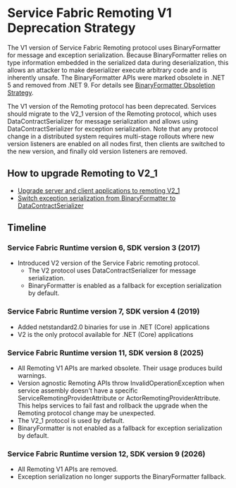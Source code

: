 # Service Fabric Remoting V1 Deprecation Strategy

The V1 version of Service Fabric Remoting protocol uses BinaryFormatter for message and exception serialization. Because BinaryFormatter relies on type
information embedded in the serialized data during deserialization, this allows an attacker to make deserializer execute arbitrary code and is inherently
unsafe. The BinaryFormatter APIs were marked obsolete in .NET 5 and removed from .NET 9. For details see
[BinaryFormatter Obsoletion Strategy](https://github.com/dotnet/designs/blob/main/accepted/2020/better-obsoletion/binaryformatter-obsoletion.md).

The V1 version of the Remoting protocol has been deprecated. Services should migrate to the V2_1 version of the Remoting protocol, which uses
DataContractSerializer for message serialization and allows using DataContractSerializer for exception serialization. Note that any protocol change in a
distributed system requires multi-stage rollouts where new version listeners are enabled on all nodes first, then clients are switched to the new version,
and finally old version listeners are removed.

## How to upgrade Remoting to V2_1
- [Upgrade server and client applications to remoting V2_1](https://learn.microsoft.com/en-us/azure/service-fabric/service-fabric-reliable-services-communication-remoting#upgrade-from-remoting-v1-to-remoting-v2-interface-compatible)
- [Switch exception serialization from BinaryFormatter to DataContractSerializer](https://learn.microsoft.com/en-us/azure/service-fabric/service-fabric-reliable-services-exception-serialization#enable-data-contract-serialization-for-remoting-exceptions)

## Timeline

### Service Fabric Runtime version 6, SDK version 3 (2017)
- Introduced V2 version of the Service Fabric remoting protocol.
  - The V2 protocol uses DataContractSerializer for message serialization.
  - BinaryFormatter is enabled as a fallback for exception serialization by default.

### Service Fabric Runtime version 7, SDK version 4 (2019)
- Added netstandard2.0 binaries for use in .NET (Core) applications
- V2 is the only protocol available for .NET (Core) applications

### Service Fabric Runtime version 11, SDK version 8 (2025)
- All Remoting V1 APIs are marked obsolete. Their usage produces build warnings.
- Version agnostic Remoting APIs throw InvalidOperationException when service assembly doesn't have a specific ServiceRemotingProviderAttribute or
  ActorRemotingProviderAttribute. This helps services to fail fast and rollback the upgrade when the Remoting protocol change may be unexpected.
- The V2_1 protocol is used by default.
- BinaryFormatter is not enabled as a fallback for exception serialization by default.

### Service Fabric Runtime version 12, SDK version 9 (2026)
- All Remoting V1 APIs are removed.
- Exception serialization no longer supports the BinaryFormatter fallback.
